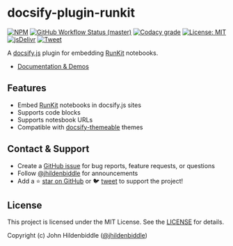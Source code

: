 # docsify-plugin-runkit

[![NPM](https://img.shields.io/npm/v/docsify-plugin-runkit.svg?style=flat-square)](https://www.npmjs.com/package/docsify-plugin-runkit)
[![GitHub Workflow Status (master)](https://img.shields.io/github/workflow/status/jhildenbiddle/docsify-plugin-runkit/Build/master?label=checks&style=flat-square)](https://github.com/jhildenbiddle/docsify-plugin-runkit/actions?query=branch%3Amaster+)
[![Codacy grade](https://img.shields.io/codacy/grade/e9c2a9504211450ab39e0d72a1158a47.svg?style=flat-square)](https://app.codacy.com/gh/jhildenbiddle/docsify-plugin-runkit/dashboard)
[![License: MIT](https://img.shields.io/badge/License-MIT-yellow.svg?style=flat-square)](https://github.com/jhildenbiddle/docsify-plugin-runkit/blob/master/LICENSE)
[![jsDelivr](https://data.jsdelivr.com/v1/package/npm/docsify-plugin-runkit/badge)](https://www.jsdelivr.com/package/npm/docsify-plugin-runkit)
[![Tweet](https://img.shields.io/twitter/url/http/shields.io.svg?style=social)](https://twitter.com/intent/tweet?url=https%3A%2F%2Fgithub.com%2Fjhildenbiddle%2Fdocsify-plugin-runkit&hashtags=docsify,developers,frontend,javascript)

A [docsify.js](https://docsify.js.org) plugin for embedding [RunKit](https://runkit.com/) notebooks.

- [Documentation & Demos](https://jhildenbiddle.github.io/docsify-plugin-runkit)

## Features

- Embed [RunKit](https://runkit.com/) notebooks in docsify.js sites
- Supports code blocks
- Supports notesbook URLs
- Compatible with [docsify-themeable](https://jhildenbiddle.github.io/docsify-themeable/) themes

## Contact & Support

- Create a [GitHub issue](https://github.com/jhildenbiddle/docsify-plugin-runkit/issues) for bug reports, feature requests, or questions
- Follow [@jhildenbiddle](https://twitter.com/jhildenbiddle) for announcements
- Add a ⭐️ [star on GitHub](https://github.com/jhildenbiddle/docsify-plugin-runkit) or 🐦 [tweet](https://twitter.com/intent/tweet?url=https%3A%2F%2Fgithub.com%2Fjhildenbiddle%2Fdocsify-plugin-runkit&hashtags=docsify,developers,frontend,javascript) to support the project!

## License

This project is licensed under the MIT License. See the [LICENSE](https://github.com/jhildenbiddle/docsify-plugin-runkit/blob/master/LICENSE) for details.

Copyright (c) John Hildenbiddle ([@jhildenbiddle](https://twitter.com/jhildenbiddle))
